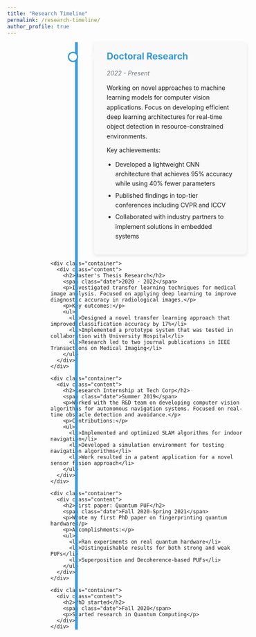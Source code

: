 ```yaml
---
title: "Research Timeline"
permalink: /research-timeline/
author_profile: true
---
```


<style>
/* Reset parent container elements to eliminate spacing */
#main {
  padding: 0 !important;
  margin: 0 !important;
}

.page__inner-wrap {
  padding: 0 !important;
  margin: 0 !important;
}

article.page {
  padding: 0 !important;
  margin: 0 !important;
}

.page__content {
  padding: 0 !important;
  margin: 0 !important;
}

/* Reset other potential spacing issues */
header.page__header {
  margin: 0 !important;
  padding: 0 !important;
}

section.page__content {
  margin-top: 0 !important;
  padding-top: 0 !important;
}

/* Main container for the timeline */
.timeline-container {
  position: relative;
  width: 85%;
  margin-left: 220px; /* Adjust based on your sidebar width */
  padding: 0;
  margin-top: 0;
}

/* Page title adjustment */
h1.page__title, 
.page__title {
  margin-left: 220px;
  padding: 0;
  margin-top: 0;
  margin-bottom: 10px !important;
}

/* The vertical line */
.timeline {
  position: relative;
  width: 100%;
  padding: 0;
  margin: 0;
}

.timeline::after {
  content: '';
  position: absolute;
  width: 6px;
  background-color: #3498db;
  top: 0;
  bottom: 0;
  left: 60px;
  margin-left: -3px;
  z-index: 0;
}

/* Container for each timeline item */
.container {
  position: relative;
  background-color: inherit;
  width: calc(100% - 100px);
  margin-left: 100px;
  margin-bottom: 10px;
  padding: 0;
}

/* The circles on the timeline */
.container::before {
  content: '';
  position: absolute;
  width: 18px;
  height: 18px;
  left: -59px;
  background-color: white;
  border: 3px solid #3498db;
  top: 22px;
  border-radius: 50%;
  z-index: 1;
  /* Calculate exact position to center on the line */
  margin-left: -1px;
}

/* Content styling */
.content {
  padding: 20px 30px;
  background-color: #f2f2f2;
  position: relative;
  border-radius: 8px;
  box-shadow: 0 3px 8px rgba(0,0,0,0.1);
  transition: all 0.3s ease;
  margin: 0;
}

.content:hover {
  box-shadow: 0 5px 12px rgba(0,0,0,0.15);
  transform: translateX(5px);
}

/* Arrow pointing to the timeline */
.content::before {
  content: " ";
  height: 0;
  position: absolute;
  top: 22px;
  width: 0;
  z-index: 1;
  left: -10px;
  border: medium solid #f2f2f2;
  border-width: 10px 10px 10px 0;
  border-color: transparent #f2f2f2 transparent transparent;
}

/* Content styling */
.content h2 {
  margin-top: 0;
  color: #3498db;
  font-size: 1.5em;
}

.date {
  color: #6c757d;
  font-style: italic;
  margin-bottom: 15px;
  display: block;
}

.content p {
  margin-top: 0;
  margin-bottom: 10px;
  font-size: 1em;
  line-height: 1.6;
}

.content ul {
  margin-top: 0;
  margin-bottom: 10px;
  padding-left: 20px;
  font-size: 1em;
  line-height: 1.6;
}

.content li {
  margin-bottom: 5px;
}

/* Alternating colors */
.container:nth-child(odd) .content {
  background-color: #f9f9f9;
}

.container:nth-child(odd) .content::before {
  border-color: transparent #f9f9f9 transparent transparent;
}

/* Responsive layout */
@media screen and (max-width: 1024px) {
  .timeline-container {
    width: 90%;
    margin-left: 100px;
  }
  
  h1.page__title, 
  .page__title {
    margin-left: 100px;
  }
}

@media screen and (max-width: 768px) {
  .timeline-container {
    width: 100%;
    margin-left: 0;
    padding: 0 15px;
  }
  
  h1.page__title, 
  .page__title {
    margin-left: 15px;
  }
  
  .timeline::after {
    left: 30px;
  }
  
  .container {
    margin-left: 70px;
    width: calc(100% - 85px);
  }
  
  .container::before {
    left: -39px;
  }
}

@media screen and (max-width: 480px) {
  .content {
    padding: 15px 20px;
  }
  
  .container {
    margin-left: 60px;
    width: calc(100% - 75px);
  }
  
  .container::before {
    left: -29px;
  }
}
</style>

<div class="timeline-container">
  <div class="timeline">
    <div class="container">
      <div class="content">
        <h2>Doctoral Research</h2>
        <span class="date">2022 - Present</span>
        <p>Working on novel approaches to machine learning models for computer vision applications. Focus on developing efficient deep learning architectures for real-time object detection in resource-constrained environments.</p>
        <p>Key achievements:</p>
        <ul>
          <li>Developed a lightweight CNN architecture that achieves 95% accuracy while using 40% fewer parameters</li>
          <li>Published findings in top-tier conferences including CVPR and ICCV</li>
          <li>Collaborated with industry partners to implement solutions in embedded systems</li>
        </ul>
      </div>
    </div>
    
    <div class="container">
      <div class="content">
        <h2>Master's Thesis Research</h2>
        <span class="date">2020 - 2022</span>
        <p>Investigated transfer learning techniques for medical image analysis. Focused on applying deep learning to improve diagnostic accuracy in radiological images.</p>
        <p>Key outcomes:</p>
        <ul>
          <li>Designed a novel transfer learning approach that improved classification accuracy by 17%</li>
          <li>Implemented a prototype system that was tested in collaboration with University Hospital</li>
          <li>Research led to two journal publications in IEEE Transactions on Medical Imaging</li>
        </ul>
      </div>
    </div>
    
    <div class="container">
      <div class="content">
        <h2>Research Internship at Tech Corp</h2>
        <span class="date">Summer 2019</span>
        <p>Worked with the R&D team on developing computer vision algorithms for autonomous navigation systems. Focused on real-time obstacle detection and avoidance.</p>
        <p>Contributions:</p>
        <ul>
          <li>Implemented and optimized SLAM algorithms for indoor navigation</li>
          <li>Developed a simulation environment for testing navigation algorithms</li>
          <li>Work resulted in a patent application for a novel sensor fusion approach</li>
        </ul>
      </div>
    </div>
    
    <div class="container">
      <div class="content">
        <h2>First paper: Quantum PUF</h2>
        <span class="date">Fall 2020-Spring 2021</span>
        <p>Wrote my first PhD paper on fingerprinting quantum hardware</p>
        <p>Accomplishments:</p>
        <ul>
          <li>Ran experiments on real quantum hardware</li>
          <li>Distinguishable results for both strong and weak PUFs</li>
          <li>Superposition and Decoherence-based PUFs</li>
        </ul>
      </div>
    </div>
    
    <div class="container">
      <div class="content">
        <h2>PhD started</h2>
        <span class="date">Fall 2020</span>
        <p>Started research in Quantum Computing</p>
      </div>
    </div>
  </div>
</div>